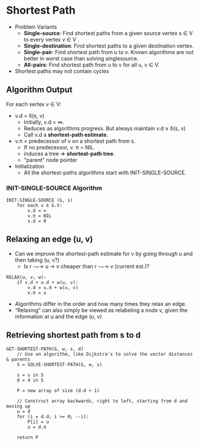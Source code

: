 Shortest Path
=============
* Problem Variants
    * **Single-source**: Find shortest paths from a given source vertex s ∈ V to every vertex v ∈ V .
    * **Single-destination**: Find shortest paths to a given destination vertex.
    * **Single-pair**: Find shortest path from u to v. Known algorithms are not better in worst case than solving singlesource.
    * **All-pairs**: Find shortest path from u to v for all u, v ∈ V.
* Shortest paths may not contain cycles

## Algorithm Output
For each vertex v ∈ V:
* v.d = δ(s, v)
    * Initially, v.d = ∞.
    * Reduces as algorithms progress. But always maintain v.d ≥ δ(s, v)
    * Call v.d a **shortest-path estimate**.
* v.π = predecessor of v on a shortest path from s.
    * If no predecessor, v. π = NIL.
    *  induces a tree => **shortest-path tree**.
    * "parent" node pointer
* Initialization
    * All the shortest-paths algorithms start with INIT-SINGLE-SOURCE.

### INIT-SINGLE-SOURCE Algorithm
```
INIT-SINGLE-SOURCE (G, s)
    for each v ∈ G.V:
        v.d = ∞
        v.π = NIL
        s.d = 0
```

## Relaxing an edge (u, v)
* Can we improve the shortest-path estimate for v by going through u and then taking (u, v?)
    * Is r -~-> u -> v cheaper than r -~-> v (current est.)?

```
RELAX(u, v, w):
    if v.d > u.d + w(u, v):
        v.d = u.d + w(u, v)
        v.π = u
```

* Algorithms differ in the order and how many times they relax an edge.
* “Relaxing” can also simply be viewed as relabeling a node v, given the information at u and the edge (u, v)

## Retrieving shortest path from s to d

```
GET-SHORTEST-PATH(G, w, s, d)
    // Use an algorithm, like Dijkstra's to solve the vector distances & parents
    S = SOLVE-SHORTEST-PATH(G, w, s)

    s = s in S
    d = d in S

    P = new array of size (d.d + 1)

    // Construct array backwards, right to left, starting from d and moving up
    u = d
    for (i = d.d; i >= 0; --i):
        P[i] = u
        u = d.π

    return P
```
